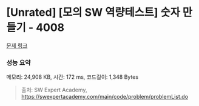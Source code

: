 # [Unrated] [모의 SW 역량테스트] 숫자 만들기 - 4008 

[문제 링크](https://swexpertacademy.com/main/code/problem/problemDetail.do?contestProbId=AWIeRZV6kBUDFAVH) 

### 성능 요약

메모리: 24,908 KB, 시간: 172 ms, 코드길이: 1,348 Bytes



> 출처: SW Expert Academy, https://swexpertacademy.com/main/code/problem/problemList.do